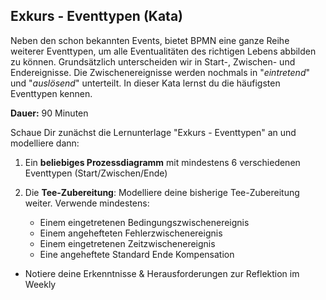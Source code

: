 ## Exkurs - Eventtypen (Kata)

Neben den schon bekannten Events, bietet BPMN eine ganze Reihe weiterer Eventtypen, um alle Eventualitäten des richtigen Lebens abbilden zu können. Grundsätzlich unterscheiden wir in Start-, Zwischen- und Endereignisse. Die Zwischenereignisse werden nochmals in "*eintretend*" und "*auslösend*" unterteilt. In dieser Kata lernst du die häufigsten Eventtypen kennen.

**Dauer:**  90 Minuten

Schaue Dir zunächst die Lernunterlage "Exkurs - Eventtypen" an und modelliere dann:

1. Ein **beliebiges Prozessdiagramm** mit mindestens 6 verschiedenen Eventtypen (Start/Zwischen/Ende)

2. Die **Tee-Zubereitung**: Modelliere deine bisherige Tee-Zubereitung weiter. Verwende mindestens:
   * Einem eingetretenen Bedingungszwischenereignis
   * Einem angehefteten Fehlerzwischenereignis
   * Einem eingetretenen Zeitzwischenereignis
   * Eine angeheftete Standard Ende Kompensation

- Notiere deine Erkenntnisse & Herausforderungen zur Reflektion im Weekly
